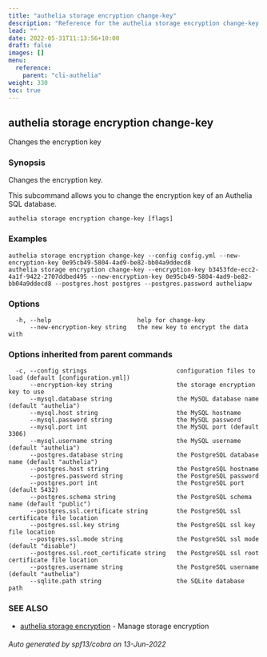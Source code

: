 ```yaml
---
title: "authelia storage encryption change-key"
description: "Reference for the authelia storage encryption change-key command."
lead: ""
date: 2022-05-31T11:13:56+10:00
draft: false
images: []
menu:
  reference:
    parent: "cli-authelia"
weight: 330
toc: true
---
```


## authelia storage encryption change-key

Changes the encryption key

### Synopsis

Changes the encryption key.

This subcommand allows you to change the encryption key of an Authelia SQL database.

```
authelia storage encryption change-key [flags]
```

### Examples

```
authelia storage encryption change-key --config config.yml --new-encryption-key 0e95cb49-5804-4ad9-be82-bb04a9ddecd8
authelia storage encryption change-key --encryption-key b3453fde-ecc2-4a1f-9422-2707ddbed495 --new-encryption-key 0e95cb49-5804-4ad9-be82-bb04a9ddecd8 --postgres.host postgres --postgres.password autheliapw
```

### Options

```
  -h, --help                        help for change-key
      --new-encryption-key string   the new key to encrypt the data with
```

### Options inherited from parent commands

```
  -c, --config strings                         configuration files to load (default [configuration.yml])
      --encryption-key string                  the storage encryption key to use
      --mysql.database string                  the MySQL database name (default "authelia")
      --mysql.host string                      the MySQL hostname
      --mysql.password string                  the MySQL password
      --mysql.port int                         the MySQL port (default 3306)
      --mysql.username string                  the MySQL username (default "authelia")
      --postgres.database string               the PostgreSQL database name (default "authelia")
      --postgres.host string                   the PostgreSQL hostname
      --postgres.password string               the PostgreSQL password
      --postgres.port int                      the PostgreSQL port (default 5432)
      --postgres.schema string                 the PostgreSQL schema name (default "public")
      --postgres.ssl.certificate string        the PostgreSQL ssl certificate file location
      --postgres.ssl.key string                the PostgreSQL ssl key file location
      --postgres.ssl.mode string               the PostgreSQL ssl mode (default "disable")
      --postgres.ssl.root_certificate string   the PostgreSQL ssl root certificate file location
      --postgres.username string               the PostgreSQL username (default "authelia")
      --sqlite.path string                     the SQLite database path
```

### SEE ALSO

* [authelia storage encryption](authelia_storage_encryption.md)	 - Manage storage encryption

###### Auto generated by spf13/cobra on 13-Jun-2022
